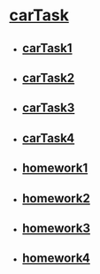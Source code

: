 # [carTask](https://github.com/north151/carTask)

- ## [carTask1](https://gitee.com/north151/car-task1)

- ## [carTask2](https://gitee.com/north151/car-task2)

- ## [carTask3](https://gitee.com/north151/car-task3)

- ## [carTask4](https://gitee.com/north151/car-task4)

- ## [homework1](https://gitee.com/north151/homework1)

- ## [homework2](https://gitee.com/north151/homework2)

- ## [homework3](https://gitee.com/north151/homework3)

- ## [homework4](https://gitee.com/north151/homework4)